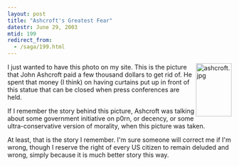 ```yaml
---
layout: post
title: "Ashcroft's Greatest Fear"
datestr: June 29, 2003
mtid: 199
redirect_from:
  - /saga/199.html
---
```


<a href="http://www.munged.org/pix/ashcroft.jpg"><img align="right" alt="ashcroft.jpg" src="http://www.munged.org/pix/ashcroft-thumb.jpg" width="80" height="120" border="0" /></a> I just wanted to have this photo on my site.  This is the picture that John Ashcroft paid a few thousand dollars to get rid of.  He spent that money (I think) on having curtains put up in front of this statue that can be closed when press conferences are held.

If I remember the story behind this picture, Ashcroft was talking about some government initiative on p0rn, or decency, or some ultra-conservative version of morality, when this picture was taken.

At least, that is the story I remember.  I'm sure someone will correct me if I'm wrong, though I reserve the right of every US citizen to remain deluded and wrong, simply because it is much better story this way.

